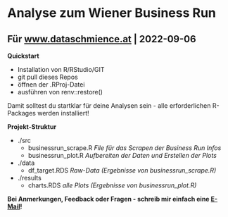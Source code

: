 # Analyse zum Wiener Business Run
## Für www.dataschmience.at | 2022-09-06

**Quickstart**
- Installation von R/RStudio/GIT
- git pull dieses Repos
- öffnen der .RProj-Datei
- ausführen von renv::restore() 

Damit solltest du startklar für deine Analysen sein - alle erforderlichen R-Packages werden installiert!

**Projekt-Struktur**
- ./src
  - businessrun_scrape.R *File für das Scrapen der Business Run Infos*
  - businessrun_plot.R *Aufbereiten der Daten und Erstellen der Plots*
- ./data
  - df_target.RDS *Raw-Data (Ergebnisse von businessrun_scrape.R)*
- ./results
  - charts.RDS *alle Plots (Ergebnisse von businessrun_plot.R)*

**Bei Anmerkungen, Feedback oder Fragen - schreib mir einfach eine [E-Mail](mailto:dataschmience@gmail.com)!**
